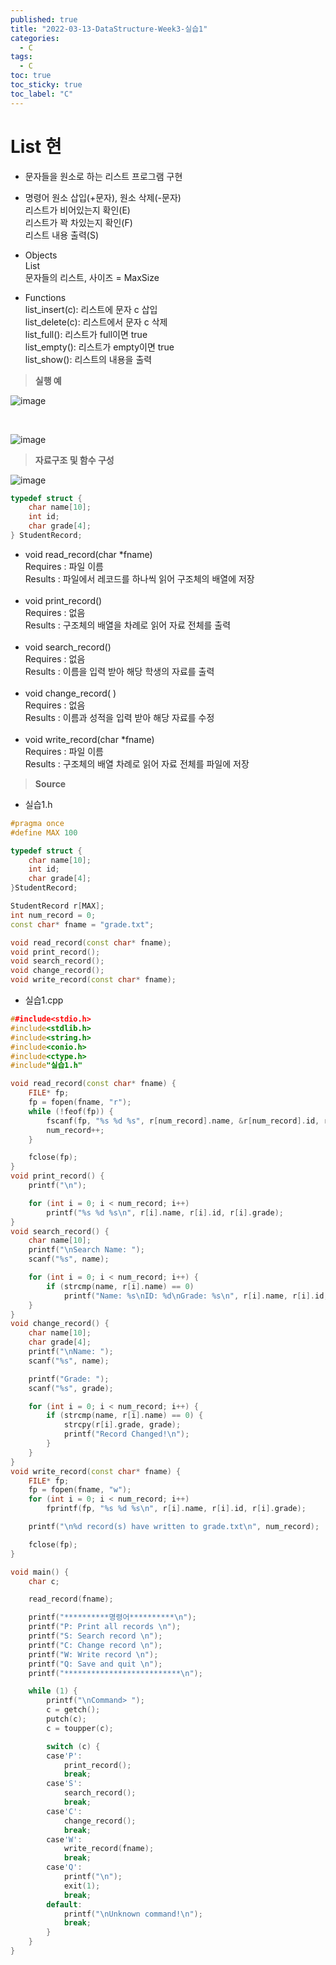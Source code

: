```yaml
---
published: true
title: "2022-03-13-DataStructure-Week3-실습1"
categories:
  - C
tags:
  - C
toc: true
toc_sticky: true
toc_label: "C"
---
```


# List 현

- 문자들을 원소로 하는 리스트 프로그램 구현

- 명령어
  원소 삽입(+문자), 원소 삭제(-문자)  
  리스트가 비어있는지 확인(E)  
  리스트가 꽉 차있는지 확인(F)  
  리스트 내용 출력(S)

- Objects  
  List  
  문자들의 리스트, 사이즈 = MaxSize

- Functions  
  list_insert(c): 리스트에 문자 c 삽입  
  list_delete(c): 리스트에서 문자 c 삭제  
  list_full(): 리스트가 full이면 true  
  list_empty(): 리스트가 empty이면 true  
  list_show(): 리스트의 내용을 출력

> **실행 예**

![image](https://github.com/222SeungHyun/222SeungHyun.github.io/blob/master/_images/%EC%9E%90%EB%A3%8C%EA%B5%AC%EC%A1%B0%EC%99%80%EC%8B%A4%EC%8A%B5-3%EC%9E%A5-%EC%8B%A4%EC%8A%B51-1.png?raw=true)

<br>

![image](https://github.com/222SeungHyun/222SeungHyun.github.io/blob/master/_images/%EC%9E%90%EB%A3%8C%EA%B5%AC%EC%A1%B0%EC%99%80%EC%8B%A4%EC%8A%B5-2%EC%9E%A5-%EC%8B%A4%EC%8A%B51-3.png?raw=true)

> **자료구조 및 함수 구성**

![image](https://github.com/222SeungHyun/222SeungHyun.github.io/blob/master/_images/%EC%9E%90%EB%A3%8C%EA%B5%AC%EC%A1%B0%EC%99%80%EC%8B%A4%EC%8A%B5-2%EC%9E%A5-%EC%8B%A4%EC%8A%B51-4.png?raw=true)

```C++
typedef struct {
	char name[10];
	int id;
	char grade[4];
} StudentRecord;
```

- void read_record(char \*fname)  
   Requires : 파일 이름  
   Results : 파일에서 레코드를 하나씩 읽어 구조체의 배열에 저장  
  <br>
- void print_record()  
  Requires : 없음  
  Results : 구조체의 배열을 차례로 읽어 자료 전체를 출력  
  <br>
- void search_record()  
  Requires : 없음  
  Results : 이름을 입력 받아 해당 학생의 자료를 출력  
  <br>
- void change_record( )  
  Requires : 없음  
  Results : 이름과 성적을 입력 받아 해당 자료를 수정  
  <br>
- void write_record(char \*fname)  
  Requires : 파일 이름  
  Results : 구조체의 배열 차례로 읽어 자료 전체를 파일에 저장

> **Source**

- 실습1.h

```C++
#pragma once
#define MAX 100

typedef struct {
	char name[10];
	int id;
	char grade[4];
}StudentRecord;

StudentRecord r[MAX];
int num_record = 0;
const char* fname = "grade.txt";

void read_record(const char* fname);
void print_record();
void search_record();
void change_record();
void write_record(const char* fname);
```

- 실습1.cpp

```C++
##include<stdio.h>
#include<stdlib.h>
#include<string.h>
#include<conio.h>
#include<ctype.h>
#include"실습1.h"

void read_record(const char* fname) {
	FILE* fp;
	fp = fopen(fname, "r");
	while (!feof(fp)) {
		fscanf(fp, "%s %d %s", r[num_record].name, &r[num_record].id, r[num_record].grade);
		num_record++;
	}

	fclose(fp);
}
void print_record() {
	printf("\n");

	for (int i = 0; i < num_record; i++)
		printf("%s %d %s\n", r[i].name, r[i].id, r[i].grade);
}
void search_record() {
	char name[10];
	printf("\nSearch Name: ");
	scanf("%s", name);

	for (int i = 0; i < num_record; i++) {
		if (strcmp(name, r[i].name) == 0)
			printf("Name: %s\nID: %d\nGrade: %s\n", r[i].name, r[i].id, r[i].grade);
	}
}
void change_record() {
	char name[10];
	char grade[4];
	printf("\nName: ");
	scanf("%s", name);

	printf("Grade: ");
	scanf("%s", grade);

	for (int i = 0; i < num_record; i++) {
		if (strcmp(name, r[i].name) == 0) {
			strcpy(r[i].grade, grade);
			printf("Record Changed!\n");
		}
	}
}
void write_record(const char* fname) {
	FILE* fp;
	fp = fopen(fname, "w");
	for (int i = 0; i < num_record; i++)
		fprintf(fp, "%s %d %s\n", r[i].name, r[i].id, r[i].grade);

	printf("\n%d record(s) have written to grade.txt\n", num_record);

	fclose(fp);
}

void main() {
	char c;

	read_record(fname);

	printf("**********명령어**********\n");
	printf("P: Print all records \n");
	printf("S: Search record \n");
	printf("C: Change record \n");
	printf("W: Write record \n");
	printf("Q: Save and quit \n");
	printf("**************************\n");

	while (1) {
		printf("\nCommand> ");
		c = getch();
		putch(c);
		c = toupper(c);

		switch (c) {
		case'P':
			print_record();
			break;
		case'S':
			search_record();
			break;
		case'C':
			change_record();
			break;
		case'W':
			write_record(fname);
			break;
		case'Q':
			printf("\n");
			exit(1);
			break;
		default:
			printf("\nUnknown command!\n");
			break;
		}
	}
}
```
